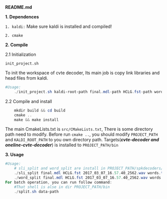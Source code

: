 **README.md**

**1. Dependences**

`1. kaldi:` Make sure kaldi is installed and compiled!

`2. cmake`

**2. Compile**

2.1 Initialization

`init_project.sh`

To init the workspace of cvte decoder, Its main job is copy link libraries and head files from kaldi.
```powershell
#Usage:
	./init_project.sh kaldi-root-path final.mdl-path HCLG.fst-path words.txt-path
```

2.2 Compile and install
```powershell
	mkdir build && cd build
	cmake ..
	make && make install
```
The main CmakeLists.txt is `src/CMakeLists.txt`, There is some directory path need to modify. Before run `cmake ..`, you should modify  `PROJECT_PATH` and  `KALDI_ROOT_PATH` to you own directory path. Targets(***cvte-decoder and oneline-cvte-decoder***) is installed to `PROJECT_PATH/bin`
	
**3. Usage**
```powershell
#Usage:
    # sli_split and word_split are install in PROJECT_PATH/spkdecoders/bin
	./sli_split final.mdl HCLG.fst 2017_03_07_16.57.40_2562.wav words.txt 15 output-path
	./word_split final.mdl HCLG.fst 2017_03_07_16.57.40_2562.wav words.txt 8 output-path 
For batch operation, you can run follow command:
    #That shell is alse in dir PROJECT_PATH/bin 
    ./split.sh data-path
```
